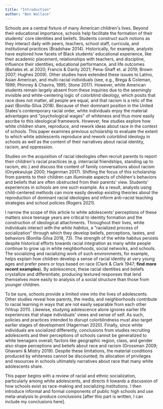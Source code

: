 ```yaml
---
title: "Introduction"
author: "Ben Wallace"
---
```


Schools are a central fixture of many American children's lives. Beyond their educational importance, schools help facilitate the formation of their students' core identities and beliefs. Students construct such notions as they interact daily with peers, teachers, school staff, curricula, and institutional practices (Bradshaw 2014). Historically, for example, analysts have explored how facets of Black students' educational experience, like their academic placement, relationships with teachers, and discipline, influence their identities, educational performance, and life outcomes (Bañales et. al 2020; Francis & Darity 2021; Pena-Shaff et. al 2019; Brown 2007; Hughes 2009). Other studies have extended these issues to Latino, Asian American, and multi-racial individuals (see, e.g., Brega & Coleman, 1999; Phinney & Chavira, 1995; Stone 2017). However, white American students remain largely absent from these inquiries due to the seemingly invisible and white-centering logic of colorblind ideology, which posits that race does not matter, all people are equal, and that racism is a relic of the past (Bonilla-Silva 2018). Because of their dominant position in the United States's contemporary racial order, white individuals enjoy the material advantages and "psychological wages" of whiteness and thus more easily ascribe to this ideological framework. However, few studies explore how white children share, reproduce, and rework ideas about race in the context of schools. This paper examines previous scholarship to evaluate the extent to which white adolescents reproduce and rework colorblind ideology in schools as well as the content of their narratives about racial identity, racism, and oppression.

Studies on the acquisition of racial ideologies often recruit parents to report their children's racial practices (e.g. interracial friendships, standing up to racism, etc.) and discuss the content of family conversations about racism (Onyekwuluje 2000; Hagerman 2017). Shifting the focus of this scholarship from parents to their children can illuminate aspects of children's behaviors and beliefs that are often obstructed from their parents' view. Students' experiences in schools are one such example. As a result, analysts using child-centered methods can more easily develop existing theories about the reproduction of dominant racial ideologies and inform anti-racist teaching strategies and school policies (Rogers 2021).

I narrow the scope of this article to white adolescents' perceptions of these matters since teenage years are critical to identity formation and the construction of ideological attachments. Throughout their lives, white individuals interact with the *white habitus*, a "racialized process of socialization" through which they develop beliefs, perceptions, tastes, and behaviors (Bonilla-Silva 2018, 73). The strength of the white habitus persists despite historical efforts towards racial integration as many white people continue to grow up in white neighborhoods, social networks, and schools. The socializing and racializing work of such environments, for example, helps explain how children develop a sense of racial identity at very young ages and prefer peers or toys based on race (Clark & Clark 1947; **find more recent examples**). By adolescence, these racial identities and beliefs crystallize and differentiate, producing textured responses that lend themselves more easily to analysis of a social structure than those from younger children.

To be sure, schools provide a limited view into the lives of adolescents. Other studies reveal how parents, the media, and neighborhoods contribute to racial learning in ways that are not easily separable from each other (Vitrup 2011). Likewise, studying adolescence alone ignores earlier life experiences that shape individuals' views and sense of self. As such, policies and practices intended to disrupt colorblindness must also target earlier stages of development (Hagerman 2020). Finally, since white individuals are socialized differently, conclusions from studies recruiting adolescents and their perceptions of schools cannot be generalized to white teenagers overall; factors like geographic region, class, and gender also shape perceptions and beliefs about race and racism (Grossman 2009; Ghavami & Mistry 2019). Despite these limitations, the material conditions produced by whiteness cannot be discounted; its allocation of privileges and resources in schools ultimately narratives about race that many white adolescents share.

This paper begins with a review of racial and ethnic socialization, particularly among white adolescents, and directs it towards a discussion of how schools exist as race-making and socializing institutions. I then introduce informal and formal components of public high schools and use meta-analysis to produce conclusions [after this part is written, I can include my conclusions here].



